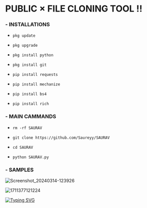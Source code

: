 # PUBLIC × FILE CLONING TOOL !!

### - INSTALLATIONS

- `pkg update`

- `pkg upgrade`

- `pkg install python`

- `pkg install git`

- `pip install requests`

- `pip install mechanize`

- `pip install bs4`

- `pip install rich`

### - MAIN CAMMANDS

- `rm -rf SAURAV`

- `git clone https://github.com/Saureyy/SAURAV`

- `cd SAURAV`

- `python SAURAV.py`

### - SAMPLES 

![Screenshot_20240314-123926](https://github.com/Saureyy/SAURAV/assets/136049517/a5843b7b-b945-434c-9165-a11b0341215e)

![1711377121224](https://github.com/Saureyy/SAURAV/assets/136049517/fe88159e-b21d-4712-b00a-38824d46b91c)


[![Typing SVG](https://readme-typing-svg.herokuapp.com?color=%23F70B10&size=27&lines=THANKS+FOR+VISITING+MY+PROFILE)](https://git.io/typing-svg)
